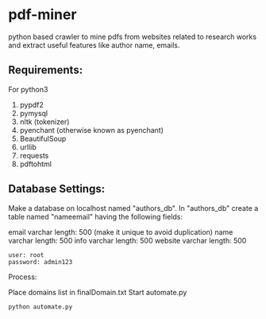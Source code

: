 # pdf-miner
python based crawler to mine pdfs from websites related to research works and extract useful features like author name, emails.

## Requirements:

For python3

1. pypdf2
2. pymysql
3. nltk (tokenizer)
4. pyenchant (otherwise known as  pyenchant)
5. BeautifulSoup
6. urllib
7. requests 
8. pdftohtml

## Database Settings:

Make a database on localhost named "authors_db".
In "authors_db" create a table named "nameemail" having the following fields:

email               varchar    length: 500 (make it unique to avoid duplication)
name               varchar    length: 500
info                  varchar    length: 500
website            varchar    length: 500

```
user: root
password: admin123
```
Process:

Place domains list in finalDomain.txt
Start automate.py

```
python automate.py
```
